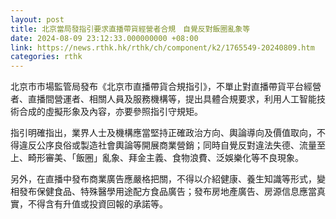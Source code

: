 ```yaml
---
layout: post
title: 北京當局發指引要求直播帶貨經營者合規　自覺反對飯圈亂象等
date: 2024-08-09 23:12:33.000000000 +08:00
link: https://news.rthk.hk/rthk/ch/component/k2/1765549-20240809.htm
categories: rthk
---
```


北京市市場監管局發布《北京市直播帶貨合規指引》，不單止對直播帶貨平台經營者、直播間營運者、相關人員及服務機構等，提出具體合規要求，利用人工智能技術合成的虛擬形象及內容，亦要參照指引守規矩。

指引明確指出，業界人士及機構應當堅持正確政治方向、輿論導向及價值取向，不得違反公序良俗或製造社會輿論等開展商業營銷；同時自覺反對違法失德、流量至上、畸形審美、「飯圈」亂象、拜金主義、食物浪費、泛娛樂化等不良現象。

另外，在直播中發布商業廣告應嚴格把關，不得以介紹健康、養生知識等形式，變相發布保健食品、特殊醫學用途配方食品廣告；發布房地產廣告、房源信息應當真實，不得含有升值或投資回報的承諾等。
